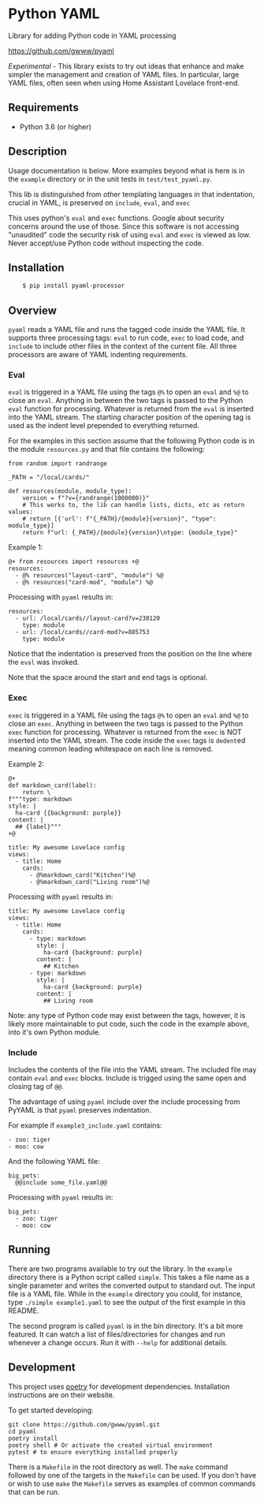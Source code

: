 # Python YAML

Library for adding Python code in YAML processing

https://github.com/gwww/pyaml

*Experimental* - This library exists to try out ideas that enhance
and make simpler the management and creation of YAML files. In particular,
large YAML files, often seen when using Home Assistant Lovelace front-end.

## Requirements

- Python 3.6 (or higher)

## Description

Usage documentation is below. More examples beyond what is here is in the
`example` directory or in the unit tests in `test/test_pyaml.py`.

This lib is distinguished from other templating languages in that
indentation, crucial in YAML, is preserved on `include`, `eval`, and `exec`

This uses python's `eval` and `exec` functions. Google about security concerns
around the use of those. Since this software is not accessing "unaudited" code the
security risk of using `eval` and `exec` is viewed as low. Never accept/use
Python code without inspecting the code.

## Installation

```bash
    $ pip install pyaml-processor
```

## Overview

`pyaml` reads a YAML file and runs the tagged code inside the YAML file. It 
supports three processing tags: `eval` to run code, `exec` to load code, and `include` to include other files in the context of the current file. All three
processors are aware of YAML indenting requirements.

### Eval

`eval` is triggered in a YAML file using the tags `@%` to open an `eval` and `%@`
to close an `eval`. Anything in between the two tags is passed to the Python `eval`
function for processing. Whatever is returned from the `eval` is inserted into
the YAML stream. The starting character position of the opening tag is used as
the indent level prepended to everything returned.

For the examples in this section assume that the following Python code
is in the module `resources.py` and that file contains the following:
```
from random import randrange

_PATH = "/local/cards/"

def resources(module, module_type):
    version = f"?v={randrange(1000000)}"
    # This works to, the lib can handle lists, dicts, etc as return values:
    # return [{'url': f"{_PATH}/{module}{version}", "type": module_type}]
    return f"url: {_PATH}/{module}{version}\ntype: {module_type}"
```

Example 1:
```
@+ from resources import resources +@
resources:
  - @% resources("layout-card", "module") %@
  - @% resources("card-mod", "module") %@
```

Processing with `pyaml` results in:
```
resources:
  - url: /local/cards//layout-card?v=238120
    type: module
  - url: /local/cards//card-mod?v=885753
    type: module
```

Notice that the indentation is preserved from the position on the line where
the `eval` was invoked.

Note that the space around the start and end tags is optional.

### Exec

`exec` is triggered in a YAML file using the tags `@%` to open an `eval` and `%@`
to close an `exec`. Anything in between the two tags is passed to the Python `exec`
function for processing. Whatever is returned from the `exec` is NOT inserted into
the YAML stream. The code inside the `exec` tags is `dedent`ed meaning 
common leading whitespace on each line is removed.

Example 2:
```
@+
def markdown_card(label):
    return \
f"""type: markdown
style: |
  ha-card {{background: purple}}
content: |
  ## {label}"""
+@

title: My awesome Lovelace config
views:
  - title: Home
    cards:
      - @%markdown_card("Kitchen")%@
      - @%markdown_card("Living room")%@
```

Processing with `pyaml` results in:
```
title: My awesome Lovelace config
views:
  - title: Home
    cards:
      - type: markdown
        style: |
          ha-card {background: purple}
        content: |
          ## Kitchen
      - type: markdown
        style: |
          ha-card {background: purple}
        content: |
          ## Living room
```

Note: any type of Python code may exist between the tags, however,
it is likely more maintainable to put code, such the code in the
example above, into it's own Python module.

### Include

Includes the contents of the file into the YAML stream. The included file
may contain `eval` and `exec` blocks. Include is trigged using the same
open and closing tag of `@@`.

The advantage of using `pyaml` include over the include processing from PyYAML
is that `pyaml` preserves indentation.

For example if `example3_include.yaml` contains:
```
- zoo: tiger
- moo: cow
```

And the following YAML file:
```
big_pets:
  @@include some_file.yaml@@
```

Processing with `pyaml` results in:
```
big_pets:
  - zoo: tiger
  - moo: cow
```

## Running

There are two programs available to try out the library. In the
`example` directory there is a Python script called `simple`. This takes
a file name as a single parameter and writes the converted output to
standard out. The input file is a YAML file. While in the `example`
directory you could, for instance, type `./simple example1.yaml`
to see the output of the first example in this README.

The second program is called `pyaml` is in the bin directory.
It's a bit more featured. It can watch a list of files/directories for
changes and run whenever a change occurs. Run it with `--help` for
additional details.

## Development

This project uses [poetry](https://poetry.eustace.io/) for development dependencies. Installation instructions are on their website.

To get started developing:

```
git clone https://github.com/gwww/pyaml.git
cd pyaml
poetry install
poetry shell # Or activate the created virtual environment
pytest # to ensure everything installed properly
```

There is a `Makefile` in the root directory as well. The `make` command
followed by one of the targets in the `Makefile` can be used. If you don't
have or wish to use `make` the `Makefile` serves as examples of common
commands that can be run.
